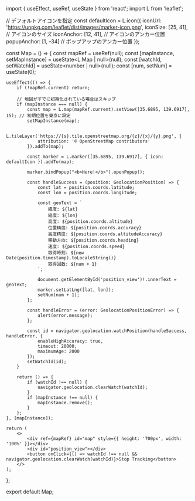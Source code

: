 import { useEffect, useRef, useState } from 'react';
import L from 'leaflet';

// デフォルトアイコンを指定
const defaultIcon = L.icon({
    iconUrl: 'https://unpkg.com/leaflet/dist/images/marker-icon.png',
    iconSize: [25, 41], // アイコンのサイズ
    iconAnchor: [12, 41], // アイコンのアンカー位置
    popupAnchor: [1, -34] // ポップアップのアンカー位置
});

const Map = () => {
    const mapRef = useRef<HTMLDivElement>(null);
    const [mapInstance, setMapInstance] = useState<L.Map | null>(null);
    const [watchId, setWatchId] = useState<number | null>(null);
    const [num, setNum] = useState(0);

    useEffect(() => {
        if (!mapRef.current) return;

        // 地図がすでに初期化されている場合はスキップ
        if (mapInstance === null) {
            const map = L.map(mapRef.current).setView([35.6895, 139.6917], 15); // 初期位置を東京に設定
            setMapInstance(map);

            L.tileLayer('https://{s}.tile.openstreetmap.org/{z}/{x}/{y}.png', {
                attribution: '© OpenStreetMap contributors'
            }).addTo(map);

            const marker = L.marker([35.6895, 139.6917], { icon: defaultIcon }).addTo(map);
   
            marker.bindPopup("<b>Here!</b>").openPopup();

            const handleSuccess = (position: GeolocationPosition) => {
                const lat = position.coords.latitude;
                const lon = position.coords.longitude;

                const geoText = `
                    緯度: ${lat}
                    経度: ${lon}
                    高度: ${position.coords.altitude}
                    位置精度: ${position.coords.accuracy}
                    高度精度: ${position.coords.altitudeAccuracy}
                    移動方向: ${position.coords.heading}
                    速度: ${position.coords.speed}
                    取得時刻: ${new Date(position.timestamp).toLocaleString()}
                    取得回数: ${num + 1}
                `;

                document.getElementById('position_view')!.innerText = geoText;
                marker.setLatLng([lat, lon]);
                setNum(num + 1);
            };

            const handleError = (error: GeolocationPositionError) => {
                alert(error.message);
            };

            const id = navigator.geolocation.watchPosition(handleSuccess, handleError, {
                enableHighAccuracy: true,
                timeout: 20000,
                maximumAge: 2000
            });
            setWatchId(id);
        }

        return () => {
            if (watchId !== null) {
                navigator.geolocation.clearWatch(watchId);
            }
            if (mapInstance !== null) {
                mapInstance.remove();
            }
        };
    }, [mapInstance]);

    return (
        <>
            <div ref={mapRef} id="map" style={{ height: '700px', width: '100%' }}></div>
            <div id="position_view"></div>
            <button onClick={() => watchId !== null && navigator.geolocation.clearWatch(watchId)}>Stop Tracking</button>
        </>
    );
};

export default Map;
